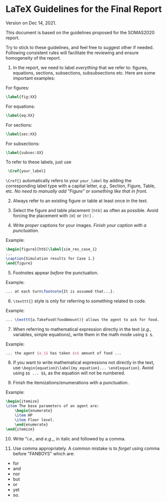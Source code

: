 # LaTeX Guidelines for the Final Report
Version on Dec 14, 2021.

This document is based on the guidelines proposed for the SOMAS2020 report.

Try to stick to these guidelines, and feel free to suggest other if needed. Following consistent rules will facilitate the reviewing and ensure homogeneity of the report.

1. In the report, we need to label *everything* that we refer to: figures, equations, sections, subsections, subsubsections etc. Here are some important examples:

For figures:
```tex
\label{fig:XX}
```
For equations:
```tex
\label{eq:XX}
```
For sections:
```tex
\label{sec:XX}
```
For subsections:
```tex
\label{subsec:XX}
```

To refer to these labels, just use
```tex
 \Cref{your_label}
```
`\Cref{}` automatically refers to your `your_label` by adding the corresponding label type with a capital letter, *e.g.,* Section, Figure, Table, etc. *No need to manually add "Figure" or something like that in front.*

2. Always refer to an existing figure or table at least once in the text.

3. Select the figure and table placement `[htb]` as often as possible. Avoid forcing the placement with `[H]` or `[h!]` .

4. Write *proper* captions for your images. *Finish your caption with a punctuation*.

Example:
```tex
\begin{figure}[htb]\label{sim_res_case_1}
...
\caption{Simulation results for Case 1.}
\end{figure}
```

5. Footnotes appear *before* the punctuation.

Example:
```tex
... at each turn\footnote{It is assumed that...}.
```

6. `\texttt{}` style is only for referring to something related to code.

Example:
```tex
... \texttt{a.TakeFood(foodAmount)} allows the agent to ask for food.
```

7. When referring to mathematical expression directly in the text (*e.g.,* variables, simple equations), write them in the math mode using `$ $`.

Example:
```tex
... the agent $a_1$ has taken $x$ amount of food ...
```
8.  If you want to write mathematical expressions not directly in the text, use `\begin{equation}\label{my_equation}... \end{equation}`. Avoid using `$$ ... $$`, as the equation will not be numbered.

9. Finish the itemizations/enumerations with a punctuation.

Example:
```tex
\begin{itemize}
\item The base parameters of an agent are:
    \begin{enumerate}
    \item HP
    \item Floor level.
    \end{enumerate}
\end{itemize}
```

10. Write "*i.e.,* and  *e.g.,*, in italic and followed by a comma.

11. Use comma appropriately. A common mistake is to *forget* using comma before "FANBOYS" which are:
- for
- and
- nor
- but
- or
- yet
- so.
